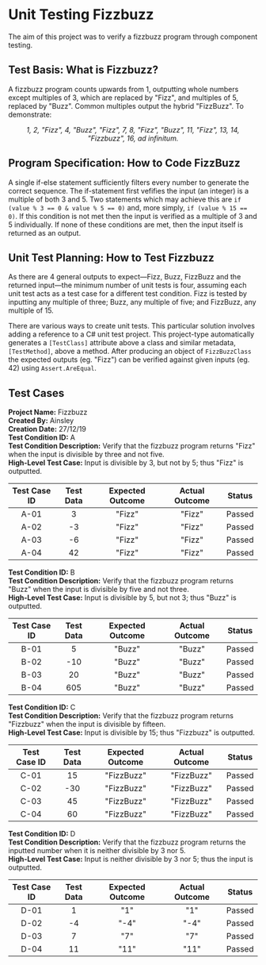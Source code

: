 # Unit Testing Fizzbuzz
The aim of this project was to verify a fizzbuzz program through component testing.

## Test Basis: What is Fizzbuzz?
A fizzbuzz program counts upwards from 1, outputting whole numbers except multiples of 3, which are replaced by "Fizz", and multiples of 5, replaced by "Buzz". Common multiples output the hybrid "FizzBuzz". To demonstrate:  
<p align="center"><i>1, 2, "Fizz", 4, "Buzz", "Fizz", 7, 8, "Fizz", "Buzz", 11, "Fizz", 13, 14, "Fizzbuzz", 16, ad infinitum.</i></p>

## Program Specification: How to Code FizzBuzz
A single if-else statement sufficiently filters every number to generate the correct sequence. The if-statement first vefifies the input (an integer) is a multiple of both 3 and 5. Two statements which may achieve this are `if (value % 3 == 0 & value % 5 == 0)` and, more simply, `if (value % 15 == 0)`. If this condition is not met then the input is verified as a multiple of 3 and 5 individually. If none of these conditions are met, then the input itself is returned as an output.

## Unit Test Planning: How to Test Fizzbuzz
As there are 4 general outputs to expect—Fizz, Buzz, FizzBuzz and the returned input—the minimum number of unit tests is four, assuming each unit test acts as a test case for a different test condition. Fizz is tested by inputting any multiple of three; Buzz, any multiple of five; and FizzBuzz, any multiple of 15.

There are various ways to create unit tests. This particular solution involves adding a reference to a C# unit test project. This project-type automatically generates a `[TestClass]` attribute above a class and similar metadata, `[TestMethod]`, above a method. After producing an object of `FizzBuzzClass` the expected outputs (eg. "Fizz") can be verified against given inputs (eg. 42) using `Assert.AreEqual`.

## Test Cases
**Project Name:** Fizzbuzz  
**Created By:** Ainsley  
**Creation Date:** 27/12/19  
**Test Condition ID:** A  
**Test Condition Description:** Verify that the fizzbuzz program returns "Fizz" when the input is divisible by three and not five.  
**High-Level Test Case:** Input is divisible by 3, but not by 5; thus "Fizz" is outputted.

|Test Case ID|Test Data|Expected Outcome|Actual Outcome|Status|
|:----------:|:-------:|:--------------:|:------------:|:----:|
|A-01        |3        |"Fizz"          |"Fizz"        |Passed|
|A-02        |-3       |"Fizz"          |"Fizz"        |Passed|
|A-03        |-6       |"Fizz"          |"Fizz"        |Passed|
|A-04        |42       |"Fizz"          |"Fizz"        |Passed|

**Test Condition ID:** B  
**Test Condition Description:** Verify that the fizzbuzz program returns "Buzz" when the input is divisible by five and not three.  
**High-Level Test Case:** Input is divisible by 5, but not 3; thus "Buzz" is outputted.

|Test Case ID|Test Data|Expected Outcome|Actual Outcome|Status|
|:----------:|:-------:|:--------------:|:------------:|:----:|
|B-01        |5        |"Buzz"          |"Buzz"        |Passed|
|B-02        |-10      |"Buzz"          |"Buzz"        |Passed|
|B-03        |20       |"Buzz"          |"Buzz"        |Passed|
|B-04        |605      |"Buzz"          |"Buzz"        |Passed|

**Test Condition ID:** C  
**Test Condition Description:** Verify that the fizzbuzz program returns "Fizzbuzz" when the input is divisible by fifteen.  
**High-Level Test Case:** Input is divisible by 15; thus "Fizzbuzz" is outputted.

|Test Case ID|Test Data|Expected Outcome|Actual Outcome|Status|
|:----------:|:-------:|:--------------:|:------------:|:----:|
|C-01        |15       |"FizzBuzz"      |"FizzBuzz"    |Passed|
|C-02        |-30      |"FizzBuzz"          |"FizzBuzz"        |Passed|
|C-03        |45       |"FizzBuzz"      |"FizzBuzz"    |Passed|
|C-04        |60       |"FizzBuzz"            |"FizzBuzz"          |Passed|

**Test Condition ID:** D  
**Test Condition Description:** Verify that the fizzbuzz program returns the inputted number when it is neither divisible by 3 nor 5.  
**High-Level Test Case:** Input is neither divisible by 3 nor 5; thus the input is outputted.

|Test Case ID|Test Data|Expected Outcome|Actual Outcome|Status|
|:----------:|:-------:|:--------------:|:------------:|:----:|
|D-01     |1       |"1"          |"1"        |Passed|
|D-02     |-4       |"-4"          |"-4"        |Passed|
|D-03     |7       |"7"      |"7"    |Passed|
|D-04     |11       |"11"            |"11"          |Passed|

